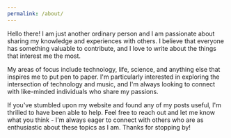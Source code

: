 ```yaml
---
permalink: /about/
---
```


Hello there! I am just another ordinary person and I am passionate about sharing my knowledge and experiences with others. I believe that everyone has something valuable to contribute, and I love to write about the things that interest me the most.

My areas of focus include technology, life, science, and anything else that inspires me to put pen to paper. I'm particularly interested in exploring the intersection of technology and music, and I'm always looking to connect with like-minded individuals who share my passions.

If you've stumbled upon my website and found any of my posts useful, I'm thrilled to have been able to help. Feel free to reach out and let me know what you think - I'm always eager to connect with others who are as enthusiastic about these topics as I am. Thanks for stopping by!
